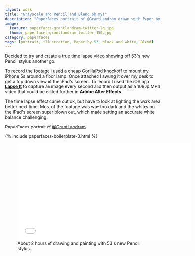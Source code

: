 ```yaml
---
layout: work
title: "Grayscale and Pencil and Blend oh my!"
description: "PaperFaces portrait of @GrantLandram drawn with Paper by 53 on an iPad."
image: 
  feature: paperfaces-grantlandram-twitter-lg.jpg
  thumb: paperfaces-grantlandram-twitter-150.jpg
category: paperfaces
tags: [portrait, illustration, Paper by 53, black and white, Blend]
---
```


Decided to try and create a true time lapse video showing off 53's new Pencil stylus another go. 

To record the footage I used a [cheap GorillaPod knockoff](http://www.amazon.com/gp/product/B007NFI656/ref=as_li_ss_tl?ie=UTF8&camp=1789&creative=390957&creativeASIN=B007NFI656&linkCode=as2&tag=mademist-20) to mount my iPhone 5s around a floor lamp. Once attached I swung it over my desk to get a top down view of the iPad's screen. To record I used the iOS app [**Lapse It**](http://www.lapseit.com/) to capture an image every second and then output as a 1080p MP4 video that could be edited further in **Adobe After Effects**.

The time lapse effect came out ok, but have to look at lighting the work area better next time. Most of the footage was way too dark and the whites on the iPad's screen super blown out, which made setting an accurate white balance challenging.

PaperFaces portrait of <a href="http://twitter.com/GrantLandram">@GrantLandram</a>.

{% include paperfaces-boilerplate-3.html %}

<figure>
	<iframe width="560" height="315" src="//www.youtube.com/embed/JqVzqVG0e5g" frameborder="0" > </iframe>
	<figcaption>About 2 hours of drawing and painting with 53's new Pencil stylus.</figcaption>
</figure>